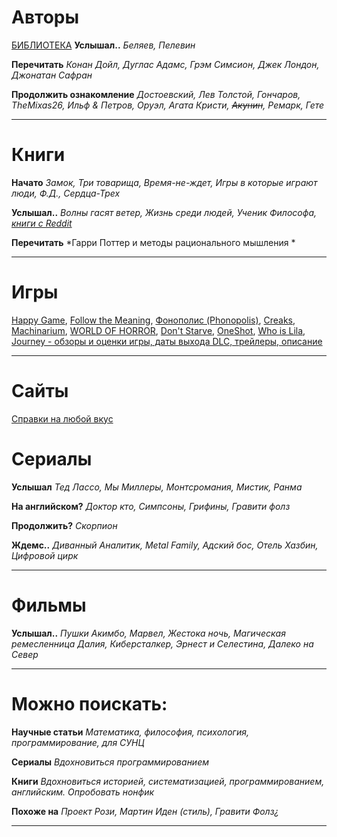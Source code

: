# Авторы
[БИБЛИОТЕКА](https://openlibrary.org)
**Услышал..** *Беляев, Пелевин*

**Перечитать** *Конан Дойл, Дуглас Адамс, Грэм Симсион, Джек Лондон, Джонатан Сафран*

**Продолжить ознакомление** *Достоевский, Лев Толстой, Гончаров, TheMixas26, Ильф & Петров, Оруэл, Агата Кристи, ~~Акунин~~, Ремарк, Гете*

---
# Книги
**Начато** *Замок, Три товарища, Время-не-ждет, Игры в которые играют люди, Ф.Д., Сердца-Трех*

**Услышал..** *Волны гасят ветер, Жизнь среди людей, Ученик Философа, [книги с Reddit](https://www.reddit.com/r/booksuggestions/comments/1le2kic/100_most_important_books/?utm_source=share&utm_medium=mweb3x&utm_name=mweb3xcss&utm_term=1&utm_content=share_button)*

**Перечитать** *Гарри Поттер и методы рационального мышления *

---
# Игры
[Happy Game](https://store.steampowered.com/app/1206060/Happy_Game/), [Follow the Meaning](https://store.steampowered.com/app/2720280/Follow_the_meaning/), [Фонополис (Phonopolis)](https://store.steampowered.com/app/1206070/Phonopolis/), [Creaks](https://store.steampowered.com/app/956030/Creaks/), [Machinarium](https://store.steampowered.com/app/40700/Machinarium/), [WORLD OF HORROR](https://store.steampowered.com/app/913740/WORLD_OF_HORROR/), [Don't Starve](https://store.steampowered.com/app/219740/Dont_Starve/), [OneShot](https://store.steampowered.com/app/420530/OneShot/), [Who is Lila](https://store.steampowered.com/app/1083830/Who_is_Lila/), [Journey - обзоры и оценки игры, даты выхода DLC, трейлеры, описание](https://www.igromania.ru/game/9888/Journey.html)

---
# Сайты
[Справки на любой вкус](https://cheatography.com/games/)
# Сериалы
**Услышал** *Тед Лассо, Мы Миллеры, Монтсромания, Мистик, Ранма*

**На английском?** *Доктор кто, Симпсоны, Грифины, Гравити фолз*

**Продолжить?** *Скорпион*

**Ждемс..** *Диванный Аналитик, Metal Family, Адский бос, Отель Хазбин, Цифровой цирк*

---
# Фильмы
**Услышал..** *Пушки Акимбо, Марвел, Жестока ночь, Магическая ремесленница Далия, Киберсталкер, Эрнест и Селестина, Далеко на Север*

---
# Можно поискать:
**Научные статьи** *Математика, философия, психология, программирование, для СУНЦ*


**Сериалы** *Вдохновиться программированием*


**Книги** *Вдохновиться историей, систематизацией, программированием, английским.*
*Опробовать нонфик*

**Похоже на** *Проект Рози, Мартин Иден (стиль), Гравити Фолз¿*

---
